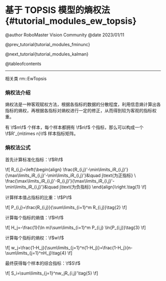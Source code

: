 基于 TOPSIS 模型的熵权法 {#tutorial_modules_ew_topsis}
============

@author RoboMaster Vision Community
@date 2023/01/11

@prev_tutorial{tutorial_modules_fminunc}

@next_tutorial{tutorial_modules_kalman}

@tableofcontents

------

相关类 rm::EwTopsis

### 熵权法介绍

熵权法是一种客观赋权方法，根据各指标的数据的分散程度，利用信息熵计算出各指标的熵权，再根据各指标对熵权进行一定的修正，从而得到较为客观的指标权重。

有 \f$m\f$ 个样本，每个样本都拥有 \f$n\f$ 个指标，那么可以构成一个 \f$R'_{m\times n}\f$ 样本指标矩阵。

### 熵权法公式

首先计算标准化指标：\f$R\f$

\f[
R_{i,j}=\left\{\begin{align}
\frac{R_{i,j}'-\min\limits_iR_{i,j}'}{\max\limits_iR_{i,j}'-\min\limits_iR_{i,j}'}&\quad j\text{为正指标} \\
\frac{\max\limits_iR_{i,j}'-R_{i,j}'}{\max\limits_iR_{i,j}'-\min\limits_iR_{i,j}'}&\quad j\text{为负指标}
\end{align}\right.\tag{1}
\f]

计算样本值占指标的比重：\f$P\f$

\f[
P_{i,j}=\frac{R_{i,j}}{\sum\limits_{i=1}^m R_{i,j}}\tag{2}
\f]

计算每个指标的熵值：\f$H\f$

\f[
H_j=-\frac{1}{\ln m}\sum\limits_{i=1}^m P_{i,j} \ln{P_{i,j}}\tag{3}
\f]

计算每个指标的熵权：\f$w\f$

\f[
w_j=\frac{1-H_j}{\sum\limits_{j=1}^n(1-H_j)}=\frac{1-H_j}{n-\sum\limits_{j=1}^nH_j}\tag{4}
\f]

最终获得每个样本的综合指标：\f$S\f$

\f[
S_i=\sum\limits_{j=1}^nw_jR_{i,j}'\tag{5}
\f]
